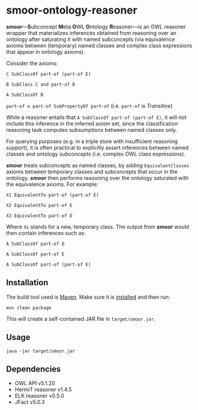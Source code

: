 # smoor-ontology-reasoner

**_smoor_**—**S**ubconcept **M**eta **O**WL **O**ntology **R**easoner—is an OWL reasoner wrapper 
that materializes inferences obtained from reasoning over an ontology after saturating it with named subconcepts 
(via equivalence axioms between (temporary) named classes and complex class expressions that appear in ontology axioms).

Consider the axioms: 

`C SubClassOf part-of (part-of E)`

`B SubClass C and part-of D`

`A SubClassOf B`

`part-of o part-of SubPropertyOf part-of` (i.e. `part-of` is *Transitive*)

While a reasoner entails that `A SubClassOf part-of (part-of E)`, it will not include this inference in the inferred 
axiom set, since the classification reasoning task computes subsumptions between named classes only.

For querying purposes (e.g. in a triple store with insufficient reasoning support), it is often practical to explicitly assert
inferences between named classes and ontology _subconcepts_ (i.e. complex OWL class expressions).

**_smoor_** treats subconcepts as named classes, by adding `EquivalentClasses` axioms between temporary classes and 
subconcepts that occur in the ontology. **_smoor_** then performs reasoning over the ontology saturated with the equivalence 
axioms. For example:

`X1 EquivalentTo part-of (part-of E)`

`X2 EquivalentTo part-of E`

`X3 EquivalentTo part-of D`

Where `Xi` stands for a new, temporary class. The output from **_smoor_** would then contain inferences such as:

`A SubClassOf part-of D`

`A SubClassOf part-of E`

`A SubClassOf part-of (part-of E)`


## Installation

The build tool used is [Maven](https://maven.apache.org). Make sure it is [installed](https://maven.apache.org/install.html) and then run:

```
mvn clean package
``` 

This will create a self-contained JAR file in `target/smoor.jar`.

## Usage

```
java -jar target/smoor.jar
```

## Dependencies

* OWL API v5.1.20
* HermiT reasoner v1.4.5
* ELK reasoner v0.5.0
* JFact v5.0.3